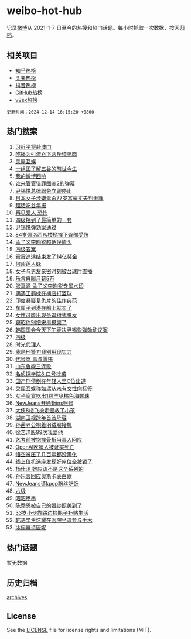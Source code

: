 # weibo-hot-hub

记录[微博](https://www.weibo.com)从 2021-1-7 日至今的热搜和热门话题。每小时抓取一次数据，按天[归档](archives)。

## 相关项目

- [知乎热榜](https://github.com/lonnyzhang423/zhihu-hot-hub)
- [头条热榜](https://github.com/lonnyzhang423/toutiao-hot-hub)
- [抖音热榜](https://github.com/lonnyzhang423/douyin-hot-hub)
- [GitHub热榜](https://github.com/lonnyzhang423/github-hot-hub)
- [v2ex热榜](https://github.com/lonnyzhang423/v2ex-hot-hub)


`更新时间：2024-12-14 16:15:20 +0800`

## 热门搜索

1. [习近平将赴澳门](https://m.weibo.cn/search?containerid=100103type%3D1%26t%3D10%26q%3D%23%E4%B9%A0%E8%BF%91%E5%B9%B3%E5%B0%86%E8%B5%B4%E6%BE%B3%E9%97%A8%23&stream_entry_id=51&isnewpage=1&extparam=seat%3D1%26q%3D%2523%25E4%25B9%25A0%25E8%25BF%2591%25E5%25B9%25B3%25E5%25B0%2586%25E8%25B5%25B4%25E6%25BE%25B3%25E9%2597%25A8%2523%26dgr%3D0%26pos%3D0%26stream_entry_id%3D51%26c_type%3D51%26filter_type%3Drealtimehot%26cate%3D10103%26display_time%3D1734164119%26pre_seqid%3D17341641190360215666111)
1. [吃播为引流吞下两斤纯肥肉](https://m.weibo.cn/search?containerid=100103type%3D1%26t%3D10%26q%3D%23%E5%90%83%E6%92%AD%E4%B8%BA%E5%BC%95%E6%B5%81%E5%90%9E%E4%B8%8B%E4%B8%A4%E6%96%A4%E7%BA%AF%E8%82%A5%E8%82%89%23&stream_entry_id=31&isnewpage=1&extparam=seat%3D1%26band_rank%3D1%26lcate%3D5001%26c_type%3D31%26cate%3D5001%26dgr%3D0%26q%3D%2523%25E5%2590%2583%25E6%2592%25AD%25E4%25B8%25BA%25E5%25BC%2595%25E6%25B5%2581%25E5%2590%259E%25E4%25B8%258B%25E4%25B8%25A4%25E6%2596%25A4%25E7%25BA%25AF%25E8%2582%25A5%25E8%2582%2589%2523%26filter_type%3Drealtimehot%26stream_entry_id%3D31%26realpos%3D1%26flag%3D1%26pos%3D0%26display_time%3D1734164119%26pre_seqid%3D17341641190360215666111)
1. [灵犀互娱](https://m.weibo.cn/search?containerid=100103type%3D1%26t%3D10%26q%3D%E7%81%B5%E7%8A%80%E4%BA%92%E5%A8%B1&stream_entry_id=31&isnewpage=1&extparam=seat%3D1%26band_rank%3D2%26lcate%3D5001%26c_type%3D31%26cate%3D5001%26dgr%3D0%26q%3D%25E7%2581%25B5%25E7%258A%2580%25E4%25BA%2592%25E5%25A8%25B1%26filter_type%3Drealtimehot%26stream_entry_id%3D31%26realpos%3D2%26flag%3D1%26pos%3D1%26display_time%3D1734164119%26pre_seqid%3D17341641190360215666111)
1. [一组图了解五谷的前世今生](https://m.weibo.cn/search?containerid=100103type%3D1%26t%3D10%26q%3D%23%E4%B8%80%E7%BB%84%E5%9B%BE%E4%BA%86%E8%A7%A3%E4%BA%94%E8%B0%B7%E7%9A%84%E5%89%8D%E4%B8%96%E4%BB%8A%E7%94%9F%23&stream_entry_id=31&isnewpage=1&extparam=seat%3D1%26band_rank%3D3%26lcate%3D5001%26c_type%3D31%26cate%3D5001%26dgr%3D0%26q%3D%2523%25E4%25B8%2580%25E7%25BB%2584%25E5%259B%25BE%25E4%25BA%2586%25E8%25A7%25A3%25E4%25BA%2594%25E8%25B0%25B7%25E7%259A%2584%25E5%2589%258D%25E4%25B8%2596%25E4%25BB%258A%25E7%2594%259F%2523%26filter_type%3Drealtimehot%26stream_entry_id%3D31%26realpos%3D3%26flag%3D0%26pos%3D2%26display_time%3D1734164119%26pre_seqid%3D17341641190360215666111)
1. [我的微博回响](https://m.weibo.cn/search?containerid=100103type%3D1%26t%3D10%26q%3D%E6%88%91%E7%9A%84%E5%BE%AE%E5%8D%9A%E5%9B%9E%E5%93%8D&stream_entry_id=31&isnewpage=1&extparam=seat%3D1%26band_rank%3D4%26filter_type%3Drealtimehot%26c_type%3D31%26cate%3D5001%26dgr%3D0%26lcate%3D5001%26adid%3D268413%26stream_entry_id%3D31%26pos%3D3%26is_ad_pos%3D1%26q%3D%25E6%2588%2591%25E7%259A%2584%25E5%25BE%25AE%25E5%258D%259A%25E5%259B%259E%25E5%2593%258D%26display_time%3D1734164119%26pre_seqid%3D17341641190360215666111)
1. [谁来管管猎罪图鉴2的弹幕](https://m.weibo.cn/search?containerid=100103type%3D1%26t%3D10%26q%3D%E8%B0%81%E6%9D%A5%E7%AE%A1%E7%AE%A1%E7%8C%8E%E7%BD%AA%E5%9B%BE%E9%89%B42%E7%9A%84%E5%BC%B9%E5%B9%95&stream_entry_id=31&isnewpage=1&extparam=seat%3D1%26band_rank%3D4%26lcate%3D5001%26c_type%3D31%26cate%3D5001%26dgr%3D0%26q%3D%25E8%25B0%2581%25E6%259D%25A5%25E7%25AE%25A1%25E7%25AE%25A1%25E7%258C%258E%25E7%25BD%25AA%25E5%259B%25BE%25E9%2589%25B42%25E7%259A%2584%25E5%25BC%25B9%25E5%25B9%2595%26filter_type%3Drealtimehot%26stream_entry_id%3D31%26realpos%3D4%26flag%3D1%26pos%3D4%26display_time%3D1734164119%26pre_seqid%3D17341641190360215666111)
1. [尹锡悦总统职务立即停止](https://m.weibo.cn/search?containerid=100103type%3D1%26t%3D10%26q%3D%23%E5%B0%B9%E9%94%A1%E6%82%A6%E6%80%BB%E7%BB%9F%E8%81%8C%E5%8A%A1%E7%AB%8B%E5%8D%B3%E5%81%9C%E6%AD%A2%23&stream_entry_id=31&isnewpage=1&extparam=seat%3D1%26band_rank%3D5%26lcate%3D5001%26c_type%3D31%26cate%3D5001%26dgr%3D0%26q%3D%2523%25E5%25B0%25B9%25E9%2594%25A1%25E6%2582%25A6%25E6%2580%25BB%25E7%25BB%259F%25E8%2581%258C%25E5%258A%25A1%25E7%25AB%258B%25E5%258D%25B3%25E5%2581%259C%25E6%25AD%25A2%2523%26filter_type%3Drealtimehot%26stream_entry_id%3D31%26realpos%3D5%26flag%3D1%26pos%3D5%26display_time%3D1734164119%26pre_seqid%3D17341641190360215666111)
1. [日本女子涉嫌毒杀77岁富豪丈夫判无罪](https://m.weibo.cn/search?containerid=100103type%3D1%26t%3D10%26q%3D%23%E6%97%A5%E6%9C%AC%E5%A5%B3%E5%AD%90%E6%B6%89%E5%AB%8C%E6%AF%92%E6%9D%8077%E5%B2%81%E5%AF%8C%E8%B1%AA%E4%B8%88%E5%A4%AB%E5%88%A4%E6%97%A0%E7%BD%AA%23&stream_entry_id=31&isnewpage=1&extparam=seat%3D1%26band_rank%3D6%26lcate%3D5001%26c_type%3D31%26cate%3D5001%26dgr%3D0%26q%3D%2523%25E6%2597%25A5%25E6%259C%25AC%25E5%25A5%25B3%25E5%25AD%2590%25E6%25B6%2589%25E5%25AB%258C%25E6%25AF%2592%25E6%259D%258077%25E5%25B2%2581%25E5%25AF%258C%25E8%25B1%25AA%25E4%25B8%2588%25E5%25A4%25AB%25E5%2588%25A4%25E6%2597%25A0%25E7%25BD%25AA%2523%26filter_type%3Drealtimehot%26stream_entry_id%3D31%26realpos%3D6%26flag%3D0%26pos%3D6%26display_time%3D1734164119%26pre_seqid%3D17341641190360215666111)
1. [超话吃谷年报](https://m.weibo.cn/search?containerid=100103type%3D1%26t%3D10%26q%3D%23%E8%B6%85%E8%AF%9D%E5%90%83%E8%B0%B7%E5%B9%B4%E6%8A%A5%23&stream_entry_id=31&isnewpage=1&extparam=seat%3D1%26band_rank%3D7%26filter_type%3Drealtimehot%26c_type%3D31%26cate%3D5001%26dgr%3D0%26lcate%3D5001%26adid%3D267714%26stream_entry_id%3D31%26pos%3D7%26is_ad_pos%3D1%26q%3D%2523%25E8%25B6%2585%25E8%25AF%259D%25E5%2590%2583%25E8%25B0%25B7%25E5%25B9%25B4%25E6%258A%25A5%2523%26display_time%3D1734164119%26pre_seqid%3D17341641190360215666111)
1. [再见爱人 恐怖](https://m.weibo.cn/search?containerid=100103type%3D1%26t%3D10%26q%3D%E5%86%8D%E8%A7%81%E7%88%B1%E4%BA%BA+%E6%81%90%E6%80%96&stream_entry_id=31&isnewpage=1&extparam=seat%3D1%26band_rank%3D7%26lcate%3D5001%26c_type%3D31%26cate%3D5001%26dgr%3D0%26q%3D%25E5%2586%258D%25E8%25A7%2581%25E7%2588%25B1%25E4%25BA%25BA%2520%25E6%2581%2590%25E6%2580%2596%26filter_type%3Drealtimehot%26stream_entry_id%3D31%26realpos%3D7%26flag%3D2%26pos%3D8%26display_time%3D1734164119%26pre_seqid%3D17341641190360215666111)
1. [四级抽到了最简单的一套](https://m.weibo.cn/search?containerid=100103type%3D1%26t%3D10%26q%3D%23%E5%9B%9B%E7%BA%A7%E6%8A%BD%E5%88%B0%E4%BA%86%E6%9C%80%E7%AE%80%E5%8D%95%E7%9A%84%E4%B8%80%E5%A5%97%23&stream_entry_id=31&isnewpage=1&extparam=seat%3D1%26band_rank%3D8%26lcate%3D5001%26c_type%3D31%26cate%3D5001%26dgr%3D0%26q%3D%2523%25E5%259B%259B%25E7%25BA%25A7%25E6%258A%25BD%25E5%2588%25B0%25E4%25BA%2586%25E6%259C%2580%25E7%25AE%2580%25E5%258D%2595%25E7%259A%2584%25E4%25B8%2580%25E5%25A5%2597%2523%26filter_type%3Drealtimehot%26stream_entry_id%3D31%26realpos%3D8%26flag%3D0%26pos%3D9%26display_time%3D1734164119%26pre_seqid%3D17341641190360215666111)
1. [尹锡悦弹劾案通过](https://m.weibo.cn/search?containerid=100103type%3D1%26t%3D10%26q%3D%23%E5%B0%B9%E9%94%A1%E6%82%A6%E5%BC%B9%E5%8A%BE%E6%A1%88%E9%80%9A%E8%BF%87%23&stream_entry_id=31&isnewpage=1&extparam=seat%3D1%26band_rank%3D9%26lcate%3D5001%26c_type%3D31%26cate%3D5001%26dgr%3D0%26q%3D%2523%25E5%25B0%25B9%25E9%2594%25A1%25E6%2582%25A6%25E5%25BC%25B9%25E5%258A%25BE%25E6%25A1%2588%25E9%2580%259A%25E8%25BF%2587%2523%26filter_type%3Drealtimehot%26stream_entry_id%3D31%26realpos%3D9%26flag%3D1%26pos%3D10%26display_time%3D1734164119%26pre_seqid%3D17341641190360215666111)
1. [84岁佩洛西从楼梯摔下臀部受伤](https://m.weibo.cn/search?containerid=100103type%3D1%26t%3D10%26q%3D%2384%E5%B2%81%E4%BD%A9%E6%B4%9B%E8%A5%BF%E4%BB%8E%E6%A5%BC%E6%A2%AF%E6%91%94%E4%B8%8B%E8%87%80%E9%83%A8%E5%8F%97%E4%BC%A4%23&stream_entry_id=31&isnewpage=1&extparam=seat%3D1%26band_rank%3D10%26lcate%3D5001%26c_type%3D31%26cate%3D5001%26dgr%3D0%26q%3D%252384%25E5%25B2%2581%25E4%25BD%25A9%25E6%25B4%259B%25E8%25A5%25BF%25E4%25BB%258E%25E6%25A5%25BC%25E6%25A2%25AF%25E6%2591%2594%25E4%25B8%258B%25E8%2587%2580%25E9%2583%25A8%25E5%258F%2597%25E4%25BC%25A4%2523%26filter_type%3Drealtimehot%26stream_entry_id%3D31%26realpos%3D10%26flag%3D2%26pos%3D11%26display_time%3D1734164119%26pre_seqid%3D17341641190360215666111)
1. [孟子义李昀锐超话换情头](https://m.weibo.cn/search?containerid=100103type%3D1%26t%3D10%26q%3D%23%E5%AD%9F%E5%AD%90%E4%B9%89%E6%9D%8E%E6%98%80%E9%94%90%E8%B6%85%E8%AF%9D%E6%8D%A2%E6%83%85%E5%A4%B4%23&stream_entry_id=31&isnewpage=1&extparam=seat%3D1%26band_rank%3D11%26lcate%3D5001%26c_type%3D31%26cate%3D5001%26dgr%3D0%26q%3D%2523%25E5%25AD%259F%25E5%25AD%2590%25E4%25B9%2589%25E6%259D%258E%25E6%2598%2580%25E9%2594%2590%25E8%25B6%2585%25E8%25AF%259D%25E6%258D%25A2%25E6%2583%2585%25E5%25A4%25B4%2523%26filter_type%3Drealtimehot%26stream_entry_id%3D31%26realpos%3D11%26flag%3D0%26pos%3D12%26display_time%3D1734164119%26pre_seqid%3D17341641190360215666111)
1. [四级答案](https://m.weibo.cn/search?containerid=100103type%3D1%26t%3D10%26q%3D%E5%9B%9B%E7%BA%A7%E7%AD%94%E6%A1%88&stream_entry_id=31&isnewpage=1&extparam=seat%3D1%26band_rank%3D12%26lcate%3D5001%26c_type%3D31%26cate%3D5001%26dgr%3D0%26q%3D%25E5%259B%259B%25E7%25BA%25A7%25E7%25AD%2594%25E6%25A1%2588%26filter_type%3Drealtimehot%26stream_entry_id%3D31%26realpos%3D12%26flag%3D0%26pos%3D13%26display_time%3D1734164119%26pre_seqid%3D17341641190360215666111)
1. [霉霉巡演结束发了14亿奖金](https://m.weibo.cn/search?containerid=100103type%3D1%26t%3D10%26q%3D%23%E9%9C%89%E9%9C%89%E5%B7%A1%E6%BC%94%E7%BB%93%E6%9D%9F%E5%8F%91%E4%BA%8614%E4%BA%BF%E5%A5%96%E9%87%91%23&stream_entry_id=31&isnewpage=1&extparam=seat%3D1%26band_rank%3D13%26lcate%3D5001%26c_type%3D31%26cate%3D5001%26dgr%3D0%26q%3D%2523%25E9%259C%2589%25E9%259C%2589%25E5%25B7%25A1%25E6%25BC%2594%25E7%25BB%2593%25E6%259D%259F%25E5%258F%2591%25E4%25BA%258614%25E4%25BA%25BF%25E5%25A5%2596%25E9%2587%2591%2523%26filter_type%3Drealtimehot%26stream_entry_id%3D31%26realpos%3D13%26flag%3D0%26pos%3D14%26display_time%3D1734164119%26pre_seqid%3D17341641190360215666111)
1. [何超莲人脉](https://m.weibo.cn/search?containerid=100103type%3D1%26t%3D10%26q%3D%23%E4%BD%95%E8%B6%85%E8%8E%B2%E4%BA%BA%E8%84%89%23&stream_entry_id=31&isnewpage=1&extparam=seat%3D1%26band_rank%3D14%26lcate%3D5001%26c_type%3D31%26cate%3D5001%26dgr%3D0%26q%3D%2523%25E4%25BD%2595%25E8%25B6%2585%25E8%258E%25B2%25E4%25BA%25BA%25E8%2584%2589%2523%26filter_type%3Drealtimehot%26stream_entry_id%3D31%26realpos%3D14%26flag%3D1%26pos%3D15%26display_time%3D1734164119%26pre_seqid%3D17341641190360215666111)
1. [女子与男友亲密时刻被台球厅直播](https://m.weibo.cn/search?containerid=100103type%3D1%26t%3D10%26q%3D%23%E5%A5%B3%E5%AD%90%E4%B8%8E%E7%94%B7%E5%8F%8B%E4%BA%B2%E5%AF%86%E6%97%B6%E5%88%BB%E8%A2%AB%E5%8F%B0%E7%90%83%E5%8E%85%E7%9B%B4%E6%92%AD%23&stream_entry_id=31&isnewpage=1&extparam=seat%3D1%26band_rank%3D15%26lcate%3D5001%26c_type%3D31%26cate%3D5001%26dgr%3D0%26q%3D%2523%25E5%25A5%25B3%25E5%25AD%2590%25E4%25B8%258E%25E7%2594%25B7%25E5%258F%258B%25E4%25BA%25B2%25E5%25AF%2586%25E6%2597%25B6%25E5%2588%25BB%25E8%25A2%25AB%25E5%258F%25B0%25E7%2590%2583%25E5%258E%2585%25E7%259B%25B4%25E6%2592%25AD%2523%26filter_type%3Drealtimehot%26stream_entry_id%3D31%26realpos%3D15%26flag%3D1%26pos%3D16%26display_time%3D1734164119%26pre_seqid%3D17341641190360215666111)
1. [乐言自曝月薪5万](https://m.weibo.cn/search?containerid=100103type%3D1%26t%3D10%26q%3D%23%E4%B9%90%E8%A8%80%E8%87%AA%E6%9B%9D%E6%9C%88%E8%96%AA5%E4%B8%87%23&stream_entry_id=31&isnewpage=1&extparam=seat%3D1%26band_rank%3D16%26lcate%3D5001%26c_type%3D31%26cate%3D5001%26dgr%3D0%26q%3D%2523%25E4%25B9%2590%25E8%25A8%2580%25E8%2587%25AA%25E6%259B%259D%25E6%259C%2588%25E8%2596%25AA5%25E4%25B8%2587%2523%26filter_type%3Drealtimehot%26stream_entry_id%3D31%26realpos%3D16%26flag%3D2%26pos%3D17%26display_time%3D1734164119%26pre_seqid%3D17341641190360215666111)
1. [张真源 孟子义李昀锐专属水印](https://m.weibo.cn/search?containerid=100103type%3D1%26t%3D10%26q%3D%E5%BC%A0%E7%9C%9F%E6%BA%90+%E5%AD%9F%E5%AD%90%E4%B9%89%E6%9D%8E%E6%98%80%E9%94%90%E4%B8%93%E5%B1%9E%E6%B0%B4%E5%8D%B0&stream_entry_id=31&isnewpage=1&extparam=seat%3D1%26band_rank%3D17%26lcate%3D5001%26c_type%3D31%26cate%3D5001%26dgr%3D0%26q%3D%25E5%25BC%25A0%25E7%259C%259F%25E6%25BA%2590%2520%25E5%25AD%259F%25E5%25AD%2590%25E4%25B9%2589%25E6%259D%258E%25E6%2598%2580%25E9%2594%2590%25E4%25B8%2593%25E5%25B1%259E%25E6%25B0%25B4%25E5%258D%25B0%26filter_type%3Drealtimehot%26stream_entry_id%3D31%26realpos%3D17%26flag%3D1%26pos%3D18%26display_time%3D1734164119%26pre_seqid%3D17341641190360215666111)
1. [偶遇王鹤棣在横店打篮球](https://m.weibo.cn/search?containerid=100103type%3D1%26t%3D10%26q%3D%23%E5%81%B6%E9%81%87%E7%8E%8B%E9%B9%A4%E6%A3%A3%E5%9C%A8%E6%A8%AA%E5%BA%97%E6%89%93%E7%AF%AE%E7%90%83%23&stream_entry_id=31&isnewpage=1&extparam=seat%3D1%26band_rank%3D18%26lcate%3D5001%26c_type%3D31%26cate%3D5001%26dgr%3D0%26q%3D%2523%25E5%2581%25B6%25E9%2581%2587%25E7%258E%258B%25E9%25B9%25A4%25E6%25A3%25A3%25E5%259C%25A8%25E6%25A8%25AA%25E5%25BA%2597%25E6%2589%2593%25E7%25AF%25AE%25E7%2590%2583%2523%26filter_type%3Drealtimehot%26stream_entry_id%3D31%26realpos%3D18%26flag%3D1%26pos%3D19%26display_time%3D1734164119%26pre_seqid%3D17341641190360215666111)
1. [印度悬疑复仇片的佳作典范](https://m.weibo.cn/search?containerid=100103type%3D1%26t%3D10%26q%3D%E5%8D%B0%E5%BA%A6%E6%82%AC%E7%96%91%E5%A4%8D%E4%BB%87%E7%89%87%E7%9A%84%E4%BD%B3%E4%BD%9C%E5%85%B8%E8%8C%83&stream_entry_id=31&isnewpage=1&extparam=seat%3D1%26band_rank%3D19%26lcate%3D5001%26c_type%3D31%26cate%3D5001%26dgr%3D0%26q%3D%25E5%258D%25B0%25E5%25BA%25A6%25E6%2582%25AC%25E7%2596%2591%25E5%25A4%258D%25E4%25BB%2587%25E7%2589%2587%25E7%259A%2584%25E4%25BD%25B3%25E4%25BD%259C%25E5%2585%25B8%25E8%258C%2583%26filter_type%3Drealtimehot%26stream_entry_id%3D31%26realpos%3D19%26flag%3D1%26pos%3D20%26display_time%3D1734164119%26pre_seqid%3D17341641190360215666111)
1. [车厘子到港在船上就卖了](https://m.weibo.cn/search?containerid=100103type%3D1%26t%3D10%26q%3D%23%E8%BD%A6%E5%8E%98%E5%AD%90%E5%88%B0%E6%B8%AF%E5%9C%A8%E8%88%B9%E4%B8%8A%E5%B0%B1%E5%8D%96%E4%BA%86%23&stream_entry_id=31&isnewpage=1&extparam=seat%3D1%26band_rank%3D20%26lcate%3D5001%26c_type%3D31%26cate%3D5001%26dgr%3D0%26q%3D%2523%25E8%25BD%25A6%25E5%258E%2598%25E5%25AD%2590%25E5%2588%25B0%25E6%25B8%25AF%25E5%259C%25A8%25E8%2588%25B9%25E4%25B8%258A%25E5%25B0%25B1%25E5%258D%2596%25E4%25BA%2586%2523%26filter_type%3Drealtimehot%26stream_entry_id%3D31%26realpos%3D20%26flag%3D1%26pos%3D21%26display_time%3D1734164119%26pre_seqid%3D17341641190360215666111)
1. [女性可能出现圣诞树式脱发](https://m.weibo.cn/search?containerid=100103type%3D1%26t%3D10%26q%3D%23%E5%A5%B3%E6%80%A7%E5%8F%AF%E8%83%BD%E5%87%BA%E7%8E%B0%E5%9C%A3%E8%AF%9E%E6%A0%91%E5%BC%8F%E8%84%B1%E5%8F%91%23&stream_entry_id=31&isnewpage=1&extparam=seat%3D1%26band_rank%3D21%26lcate%3D5001%26c_type%3D31%26cate%3D5001%26dgr%3D0%26q%3D%2523%25E5%25A5%25B3%25E6%2580%25A7%25E5%258F%25AF%25E8%2583%25BD%25E5%2587%25BA%25E7%258E%25B0%25E5%259C%25A3%25E8%25AF%259E%25E6%25A0%2591%25E5%25BC%258F%25E8%2584%25B1%25E5%258F%2591%2523%26filter_type%3Drealtimehot%26stream_entry_id%3D31%26realpos%3D21%26flag%3D0%26pos%3D22%26display_time%3D1734164119%26pre_seqid%3D17341641190360215666111)
1. [窦昭你别把宋墨摸爽了](https://m.weibo.cn/search?containerid=100103type%3D1%26t%3D10%26q%3D%E7%AA%A6%E6%98%AD%E4%BD%A0%E5%88%AB%E6%8A%8A%E5%AE%8B%E5%A2%A8%E6%91%B8%E7%88%BD%E4%BA%86&stream_entry_id=31&isnewpage=1&extparam=seat%3D1%26band_rank%3D22%26lcate%3D5001%26c_type%3D31%26cate%3D5001%26dgr%3D0%26q%3D%25E7%25AA%25A6%25E6%2598%25AD%25E4%25BD%25A0%25E5%2588%25AB%25E6%258A%258A%25E5%25AE%258B%25E5%25A2%25A8%25E6%2591%25B8%25E7%2588%25BD%25E4%25BA%2586%26filter_type%3Drealtimehot%26stream_entry_id%3D31%26realpos%3D22%26flag%3D0%26pos%3D23%26display_time%3D1734164119%26pre_seqid%3D17341641190360215666111)
1. [韩国国会今天下午表决尹锡悦弹劾动议案](https://m.weibo.cn/search?containerid=100103type%3D1%26t%3D10%26q%3D%23%E9%9F%A9%E5%9B%BD%E5%9B%BD%E4%BC%9A%E4%BB%8A%E5%A4%A9%E4%B8%8B%E5%8D%88%E8%A1%A8%E5%86%B3%E5%B0%B9%E9%94%A1%E6%82%A6%E5%BC%B9%E5%8A%BE%E5%8A%A8%E8%AE%AE%E6%A1%88%23&stream_entry_id=31&isnewpage=1&extparam=seat%3D1%26band_rank%3D23%26lcate%3D5001%26c_type%3D31%26cate%3D5001%26dgr%3D0%26q%3D%2523%25E9%259F%25A9%25E5%259B%25BD%25E5%259B%25BD%25E4%25BC%259A%25E4%25BB%258A%25E5%25A4%25A9%25E4%25B8%258B%25E5%258D%2588%25E8%25A1%25A8%25E5%2586%25B3%25E5%25B0%25B9%25E9%2594%25A1%25E6%2582%25A6%25E5%25BC%25B9%25E5%258A%25BE%25E5%258A%25A8%25E8%25AE%25AE%25E6%25A1%2588%2523%26filter_type%3Drealtimehot%26stream_entry_id%3D31%26realpos%3D23%26flag%3D1%26pos%3D24%26display_time%3D1734164119%26pre_seqid%3D17341641190360215666111)
1. [四级](https://m.weibo.cn/search?containerid=100103type%3D1%26t%3D10%26q%3D%E5%9B%9B%E7%BA%A7&stream_entry_id=31&isnewpage=1&extparam=seat%3D1%26band_rank%3D24%26lcate%3D5001%26c_type%3D31%26cate%3D5001%26dgr%3D0%26q%3D%25E5%259B%259B%25E7%25BA%25A7%26filter_type%3Drealtimehot%26stream_entry_id%3D31%26realpos%3D24%26flag%3D0%26pos%3D25%26display_time%3D1734164119%26pre_seqid%3D17341641190360215666111)
1. [时光代理人](https://m.weibo.cn/search?containerid=100103type%3D1%26t%3D10%26q%3D%E6%97%B6%E5%85%89%E4%BB%A3%E7%90%86%E4%BA%BA&stream_entry_id=31&isnewpage=1&extparam=seat%3D1%26band_rank%3D25%26lcate%3D5001%26c_type%3D31%26cate%3D5001%26dgr%3D0%26q%3D%25E6%2597%25B6%25E5%2585%2589%25E4%25BB%25A3%25E7%2590%2586%25E4%25BA%25BA%26filter_type%3Drealtimehot%26stream_entry_id%3D31%26realpos%3D25%26flag%3D1%26pos%3D26%26display_time%3D1734164119%26pre_seqid%3D17341641190360215666111)
1. [我是刑警刀我别用现实刀](https://m.weibo.cn/search?containerid=100103type%3D1%26t%3D10%26q%3D%E6%88%91%E6%98%AF%E5%88%91%E8%AD%A6%E5%88%80%E6%88%91%E5%88%AB%E7%94%A8%E7%8E%B0%E5%AE%9E%E5%88%80&stream_entry_id=31&isnewpage=1&extparam=seat%3D1%26band_rank%3D26%26lcate%3D5001%26c_type%3D31%26cate%3D5001%26dgr%3D0%26q%3D%25E6%2588%2591%25E6%2598%25AF%25E5%2588%2591%25E8%25AD%25A6%25E5%2588%2580%25E6%2588%2591%25E5%2588%25AB%25E7%2594%25A8%25E7%258E%25B0%25E5%25AE%259E%25E5%2588%2580%26filter_type%3Drealtimehot%26stream_entry_id%3D31%26realpos%3D26%26flag%3D1%26pos%3D27%26display_time%3D1734164119%26pre_seqid%3D17341641190360215666111)
1. [代号鸢 事与愿违](https://m.weibo.cn/search?containerid=100103type%3D1%26t%3D10%26q%3D%E4%BB%A3%E5%8F%B7%E9%B8%A2+%E4%BA%8B%E4%B8%8E%E6%84%BF%E8%BF%9D&stream_entry_id=31&isnewpage=1&extparam=seat%3D1%26band_rank%3D27%26lcate%3D5001%26c_type%3D31%26cate%3D5001%26dgr%3D0%26q%3D%25E4%25BB%25A3%25E5%258F%25B7%25E9%25B8%25A2%2520%25E4%25BA%258B%25E4%25B8%258E%25E6%2584%25BF%25E8%25BF%259D%26filter_type%3Drealtimehot%26stream_entry_id%3D31%26realpos%3D27%26flag%3D1%26pos%3D28%26display_time%3D1734164119%26pre_seqid%3D17341641190360215666111)
1. [山东鲁能三连败](https://m.weibo.cn/search?containerid=100103type%3D1%26t%3D10%26q%3D%E5%B1%B1%E4%B8%9C%E9%B2%81%E8%83%BD%E4%B8%89%E8%BF%9E%E8%B4%A5&stream_entry_id=31&isnewpage=1&extparam=seat%3D1%26band_rank%3D28%26lcate%3D5001%26c_type%3D31%26cate%3D5001%26dgr%3D0%26q%3D%25E5%25B1%25B1%25E4%25B8%259C%25E9%25B2%2581%25E8%2583%25BD%25E4%25B8%2589%25E8%25BF%259E%25E8%25B4%25A5%26filter_type%3Drealtimehot%26stream_entry_id%3D31%26realpos%3D28%26flag%3D1%26pos%3D29%26display_time%3D1734164119%26pre_seqid%3D17341641190360215666111)
1. [名侦探学院8 口号抄袭](https://m.weibo.cn/search?containerid=100103type%3D1%26t%3D10%26q%3D%E5%90%8D%E4%BE%A6%E6%8E%A2%E5%AD%A6%E9%99%A28+%E5%8F%A3%E5%8F%B7%E6%8A%84%E8%A2%AD&stream_entry_id=31&isnewpage=1&extparam=seat%3D1%26band_rank%3D29%26lcate%3D5001%26c_type%3D31%26cate%3D5001%26dgr%3D0%26q%3D%25E5%2590%258D%25E4%25BE%25A6%25E6%258E%25A2%25E5%25AD%25A6%25E9%2599%25A28%2520%25E5%258F%25A3%25E5%258F%25B7%25E6%258A%2584%25E8%25A2%25AD%26filter_type%3Drealtimehot%26stream_entry_id%3D31%26realpos%3D29%26flag%3D0%26pos%3D30%26display_time%3D1734164119%26pre_seqid%3D17341641190360215666111)
1. [国产刑侦剧在年轻人里C位出道](https://m.weibo.cn/search?containerid=100103type%3D1%26t%3D10%26q%3D%23%E5%9B%BD%E4%BA%A7%E5%88%91%E4%BE%A6%E5%89%A7%E5%9C%A8%E5%B9%B4%E8%BD%BB%E4%BA%BA%E9%87%8CC%E4%BD%8D%E5%87%BA%E9%81%93%23&stream_entry_id=31&isnewpage=1&extparam=seat%3D1%26band_rank%3D30%26lcate%3D5001%26c_type%3D31%26cate%3D5001%26dgr%3D0%26q%3D%2523%25E5%259B%25BD%25E4%25BA%25A7%25E5%2588%2591%25E4%25BE%25A6%25E5%2589%25A7%25E5%259C%25A8%25E5%25B9%25B4%25E8%25BD%25BB%25E4%25BA%25BA%25E9%2587%258CC%25E4%25BD%258D%25E5%2587%25BA%25E9%2581%2593%2523%26filter_type%3Drealtimehot%26stream_entry_id%3D31%26realpos%3D30%26flag%3D1%26pos%3D31%26display_time%3D1734164119%26pre_seqid%3D17341641190360215666111)
1. [灵犀互娱称如鸢从未有女性向标签](https://m.weibo.cn/search?containerid=100103type%3D1%26t%3D10%26q%3D%23%E7%81%B5%E7%8A%80%E4%BA%92%E5%A8%B1%E7%A7%B0%E5%A6%82%E9%B8%A2%E4%BB%8E%E6%9C%AA%E6%9C%89%E5%A5%B3%E6%80%A7%E5%90%91%E6%A0%87%E7%AD%BE%23&stream_entry_id=31&isnewpage=1&extparam=seat%3D1%26band_rank%3D31%26lcate%3D5001%26c_type%3D31%26cate%3D5001%26dgr%3D0%26q%3D%2523%25E7%2581%25B5%25E7%258A%2580%25E4%25BA%2592%25E5%25A8%25B1%25E7%25A7%25B0%25E5%25A6%2582%25E9%25B8%25A2%25E4%25BB%258E%25E6%259C%25AA%25E6%259C%2589%25E5%25A5%25B3%25E6%2580%25A7%25E5%2590%2591%25E6%25A0%2587%25E7%25AD%25BE%2523%26filter_type%3Drealtimehot%26stream_entry_id%3D31%26realpos%3D31%26flag%3D0%26pos%3D32%26display_time%3D1734164119%26pre_seqid%3D17341641190360215666111)
1. [女子家宴吃出1颗罕见橘色海螺珠](https://m.weibo.cn/search?containerid=100103type%3D1%26t%3D10%26q%3D%23%E5%A5%B3%E5%AD%90%E5%AE%B6%E5%AE%B4%E5%90%83%E5%87%BA1%E9%A2%97%E7%BD%95%E8%A7%81%E6%A9%98%E8%89%B2%E6%B5%B7%E8%9E%BA%E7%8F%A0%23&stream_entry_id=31&isnewpage=1&extparam=seat%3D1%26band_rank%3D32%26lcate%3D5001%26c_type%3D31%26cate%3D5001%26dgr%3D0%26q%3D%2523%25E5%25A5%25B3%25E5%25AD%2590%25E5%25AE%25B6%25E5%25AE%25B4%25E5%2590%2583%25E5%2587%25BA1%25E9%25A2%2597%25E7%25BD%2595%25E8%25A7%2581%25E6%25A9%2598%25E8%2589%25B2%25E6%25B5%25B7%25E8%259E%25BA%25E7%258F%25A0%2523%26filter_type%3Drealtimehot%26stream_entry_id%3D31%26realpos%3D32%26flag%3D0%26pos%3D33%26display_time%3D1734164119%26pre_seqid%3D17341641190360215666111)
1. [NewJeans开通新ins账号](https://m.weibo.cn/search?containerid=100103type%3D1%26t%3D10%26q%3D%23NewJeans%E5%BC%80%E9%80%9A%E6%96%B0ins%E8%B4%A6%E5%8F%B7%23&stream_entry_id=31&isnewpage=1&extparam=seat%3D1%26band_rank%3D33%26lcate%3D5001%26c_type%3D31%26cate%3D5001%26dgr%3D0%26q%3D%2523NewJeans%25E5%25BC%2580%25E9%2580%259A%25E6%2596%25B0ins%25E8%25B4%25A6%25E5%258F%25B7%2523%26filter_type%3Drealtimehot%26stream_entry_id%3D31%26realpos%3D33%26flag%3D0%26pos%3D34%26display_time%3D1734164119%26pre_seqid%3D17341641190360215666111)
1. [大侠8楼飞檐走壁救了小孩](https://m.weibo.cn/search?containerid=100103type%3D1%26t%3D10%26q%3D%23%E5%A4%A7%E4%BE%A08%E6%A5%BC%E9%A3%9E%E6%AA%90%E8%B5%B0%E5%A3%81%E6%95%91%E4%BA%86%E5%B0%8F%E5%AD%A9%23&stream_entry_id=31&isnewpage=1&extparam=seat%3D1%26band_rank%3D34%26lcate%3D5001%26c_type%3D31%26cate%3D5001%26dgr%3D0%26q%3D%2523%25E5%25A4%25A7%25E4%25BE%25A08%25E6%25A5%25BC%25E9%25A3%259E%25E6%25AA%2590%25E8%25B5%25B0%25E5%25A3%2581%25E6%2595%2591%25E4%25BA%2586%25E5%25B0%258F%25E5%25AD%25A9%2523%26filter_type%3Drealtimehot%26stream_entry_id%3D31%26realpos%3D34%26flag%3D32768%26pos%3D35%26display_time%3D1734164119%26pre_seqid%3D17341641190360215666111)
1. [湖南卫视跨年首波阵容](https://m.weibo.cn/search?containerid=100103type%3D1%26t%3D10%26q%3D%23%E6%B9%96%E5%8D%97%E5%8D%AB%E8%A7%86%E8%B7%A8%E5%B9%B4%E9%A6%96%E6%B3%A2%E9%98%B5%E5%AE%B9%23&stream_entry_id=31&isnewpage=1&extparam=seat%3D1%26band_rank%3D35%26lcate%3D5001%26c_type%3D31%26cate%3D5001%26dgr%3D0%26q%3D%2523%25E6%25B9%2596%25E5%258D%2597%25E5%258D%25AB%25E8%25A7%2586%25E8%25B7%25A8%25E5%25B9%25B4%25E9%25A6%2596%25E6%25B3%25A2%25E9%2598%25B5%25E5%25AE%25B9%2523%26filter_type%3Drealtimehot%26stream_entry_id%3D31%26realpos%3D35%26flag%3D0%26pos%3D36%26display_time%3D1734164119%26pre_seqid%3D17341641190360215666111)
1. [孙茜老公抱着羽绒服接机](https://m.weibo.cn/search?containerid=100103type%3D1%26t%3D10%26q%3D%E5%AD%99%E8%8C%9C%E8%80%81%E5%85%AC%E6%8A%B1%E7%9D%80%E7%BE%BD%E7%BB%92%E6%9C%8D%E6%8E%A5%E6%9C%BA&stream_entry_id=31&isnewpage=1&extparam=seat%3D1%26band_rank%3D36%26lcate%3D5001%26c_type%3D31%26cate%3D5001%26dgr%3D0%26q%3D%25E5%25AD%2599%25E8%258C%259C%25E8%2580%2581%25E5%2585%25AC%25E6%258A%25B1%25E7%259D%2580%25E7%25BE%25BD%25E7%25BB%2592%25E6%259C%258D%25E6%258E%25A5%25E6%259C%25BA%26filter_type%3Drealtimehot%26stream_entry_id%3D31%26realpos%3D36%26flag%3D0%26pos%3D37%26display_time%3D1734164119%26pre_seqid%3D17341641190360215666111)
1. [徐艺洋版99次我爱他](https://m.weibo.cn/search?containerid=100103type%3D1%26t%3D10%26q%3D%23%E5%BE%90%E8%89%BA%E6%B4%8B%E7%89%8899%E6%AC%A1%E6%88%91%E7%88%B1%E4%BB%96%23&stream_entry_id=31&isnewpage=1&extparam=seat%3D1%26band_rank%3D37%26lcate%3D5001%26c_type%3D31%26cate%3D5001%26dgr%3D0%26q%3D%2523%25E5%25BE%2590%25E8%2589%25BA%25E6%25B4%258B%25E7%2589%258899%25E6%25AC%25A1%25E6%2588%2591%25E7%2588%25B1%25E4%25BB%2596%2523%26filter_type%3Drealtimehot%26stream_entry_id%3D31%26realpos%3D37%26flag%3D1%26pos%3D38%26display_time%3D1734164119%26pre_seqid%3D17341641190360215666111)
1. [艺考前被抱摔骨折当事人回应](https://m.weibo.cn/search?containerid=100103type%3D1%26t%3D10%26q%3D%23%E8%89%BA%E8%80%83%E5%89%8D%E8%A2%AB%E6%8A%B1%E6%91%94%E9%AA%A8%E6%8A%98%E5%BD%93%E4%BA%8B%E4%BA%BA%E5%9B%9E%E5%BA%94%23&stream_entry_id=31&isnewpage=1&extparam=seat%3D1%26band_rank%3D38%26lcate%3D5001%26c_type%3D31%26cate%3D5001%26dgr%3D0%26q%3D%2523%25E8%2589%25BA%25E8%2580%2583%25E5%2589%258D%25E8%25A2%25AB%25E6%258A%25B1%25E6%2591%2594%25E9%25AA%25A8%25E6%258A%2598%25E5%25BD%2593%25E4%25BA%258B%25E4%25BA%25BA%25E5%259B%259E%25E5%25BA%2594%2523%26filter_type%3Drealtimehot%26stream_entry_id%3D31%26realpos%3D38%26flag%3D0%26pos%3D39%26display_time%3D1734164119%26pre_seqid%3D17341641190360215666111)
1. [OpenAI吹哨人被证实死亡](https://m.weibo.cn/search?containerid=100103type%3D1%26t%3D10%26q%3D%23OpenAI%E5%90%B9%E5%93%A8%E4%BA%BA%E8%A2%AB%E8%AF%81%E5%AE%9E%E6%AD%BB%E4%BA%A1%23&stream_entry_id=31&isnewpage=1&extparam=seat%3D1%26band_rank%3D39%26lcate%3D5001%26c_type%3D31%26cate%3D5001%26dgr%3D0%26q%3D%2523OpenAI%25E5%2590%25B9%25E5%2593%25A8%25E4%25BA%25BA%25E8%25A2%25AB%25E8%25AF%2581%25E5%25AE%259E%25E6%25AD%25BB%25E4%25BA%25A1%2523%26filter_type%3Drealtimehot%26stream_entry_id%3D31%26realpos%3D39%26flag%3D1%26pos%3D40%26display_time%3D1734164119%26pre_seqid%3D17341641190360215666111)
1. [悟空被压了几百年都没黑化](https://m.weibo.cn/search?containerid=100103type%3D1%26t%3D10%26q%3D%E6%82%9F%E7%A9%BA%E8%A2%AB%E5%8E%8B%E4%BA%86%E5%87%A0%E7%99%BE%E5%B9%B4%E9%83%BD%E6%B2%A1%E9%BB%91%E5%8C%96&stream_entry_id=31&isnewpage=1&extparam=seat%3D1%26band_rank%3D40%26lcate%3D5001%26c_type%3D31%26cate%3D5001%26dgr%3D0%26q%3D%25E6%2582%259F%25E7%25A9%25BA%25E8%25A2%25AB%25E5%258E%258B%25E4%25BA%2586%25E5%2587%25A0%25E7%2599%25BE%25E5%25B9%25B4%25E9%2583%25BD%25E6%25B2%25A1%25E9%25BB%2591%25E5%258C%2596%26filter_type%3Drealtimehot%26stream_entry_id%3D31%26realpos%3D40%26flag%3D1%26pos%3D41%26display_time%3D1734164119%26pre_seqid%3D17341641190360215666111)
1. [线上值机选座发现好座位全被锁了](https://m.weibo.cn/search?containerid=100103type%3D1%26t%3D10%26q%3D%23%E7%BA%BF%E4%B8%8A%E5%80%BC%E6%9C%BA%E9%80%89%E5%BA%A7%E5%8F%91%E7%8E%B0%E5%A5%BD%E5%BA%A7%E4%BD%8D%E5%85%A8%E8%A2%AB%E9%94%81%E4%BA%86%23&stream_entry_id=31&isnewpage=1&extparam=seat%3D1%26band_rank%3D41%26lcate%3D5001%26c_type%3D31%26cate%3D5001%26dgr%3D0%26q%3D%2523%25E7%25BA%25BF%25E4%25B8%258A%25E5%2580%25BC%25E6%259C%25BA%25E9%2580%2589%25E5%25BA%25A7%25E5%258F%2591%25E7%258E%25B0%25E5%25A5%25BD%25E5%25BA%25A7%25E4%25BD%258D%25E5%2585%25A8%25E8%25A2%25AB%25E9%2594%2581%25E4%25BA%2586%2523%26filter_type%3Drealtimehot%26stream_entry_id%3D31%26realpos%3D41%26flag%3D1%26pos%3D42%26display_time%3D1734164119%26pre_seqid%3D17341641190360215666111)
1. [杨仕泽 她应该不是这个系列的](https://m.weibo.cn/search?containerid=100103type%3D1%26t%3D10%26q%3D%E6%9D%A8%E4%BB%95%E6%B3%BD+%E5%A5%B9%E5%BA%94%E8%AF%A5%E4%B8%8D%E6%98%AF%E8%BF%99%E4%B8%AA%E7%B3%BB%E5%88%97%E7%9A%84&stream_entry_id=31&isnewpage=1&extparam=seat%3D1%26band_rank%3D42%26lcate%3D5001%26c_type%3D31%26cate%3D5001%26dgr%3D0%26q%3D%25E6%259D%25A8%25E4%25BB%2595%25E6%25B3%25BD%2520%25E5%25A5%25B9%25E5%25BA%2594%25E8%25AF%25A5%25E4%25B8%258D%25E6%2598%25AF%25E8%25BF%2599%25E4%25B8%25AA%25E7%25B3%25BB%25E5%2588%2597%25E7%259A%2584%26filter_type%3Drealtimehot%26stream_entry_id%3D31%26realpos%3D42%26flag%3D1%26pos%3D43%26display_time%3D1734164119%26pre_seqid%3D17341641190360215666111)
1. [孙乐言回应奥斯卡表白歌](https://m.weibo.cn/search?containerid=100103type%3D1%26t%3D10%26q%3D%23%E5%AD%99%E4%B9%90%E8%A8%80%E5%9B%9E%E5%BA%94%E5%A5%A5%E6%96%AF%E5%8D%A1%E8%A1%A8%E7%99%BD%E6%AD%8C%23&stream_entry_id=31&isnewpage=1&extparam=seat%3D1%26band_rank%3D43%26lcate%3D5001%26c_type%3D31%26cate%3D5001%26dgr%3D0%26q%3D%2523%25E5%25AD%2599%25E4%25B9%2590%25E8%25A8%2580%25E5%259B%259E%25E5%25BA%2594%25E5%25A5%25A5%25E6%2596%25AF%25E5%258D%25A1%25E8%25A1%25A8%25E7%2599%25BD%25E6%25AD%258C%2523%26filter_type%3Drealtimehot%26stream_entry_id%3D31%26realpos%3D43%26flag%3D1%26pos%3D44%26display_time%3D1734164119%26pre_seqid%3D17341641190360215666111)
1. [NewJeans请kpop粉丝吃饭](https://m.weibo.cn/search?containerid=100103type%3D1%26t%3D10%26q%3D%23NewJeans%E8%AF%B7kpop%E7%B2%89%E4%B8%9D%E5%90%83%E9%A5%AD%23&stream_entry_id=31&isnewpage=1&extparam=seat%3D1%26band_rank%3D44%26lcate%3D5001%26c_type%3D31%26cate%3D5001%26dgr%3D0%26q%3D%2523NewJeans%25E8%25AF%25B7kpop%25E7%25B2%2589%25E4%25B8%259D%25E5%2590%2583%25E9%25A5%25AD%2523%26filter_type%3Drealtimehot%26stream_entry_id%3D31%26realpos%3D44%26flag%3D1%26pos%3D45%26display_time%3D1734164119%26pre_seqid%3D17341641190360215666111)
1. [六级](https://m.weibo.cn/search?containerid=100103type%3D1%26t%3D10%26q%3D%E5%85%AD%E7%BA%A7&stream_entry_id=31&isnewpage=1&extparam=seat%3D1%26band_rank%3D45%26lcate%3D5001%26c_type%3D31%26cate%3D5001%26dgr%3D0%26q%3D%25E5%2585%25AD%25E7%25BA%25A7%26filter_type%3Drealtimehot%26stream_entry_id%3D31%26realpos%3D45%26flag%3D0%26pos%3D46%26display_time%3D1734164119%26pre_seqid%3D17341641190360215666111)
1. [昭昭墨墨](https://m.weibo.cn/search?containerid=100103type%3D1%26t%3D10%26q%3D%E6%98%AD%E6%98%AD%E5%A2%A8%E5%A2%A8&stream_entry_id=31&isnewpage=1&extparam=seat%3D1%26band_rank%3D46%26lcate%3D5001%26c_type%3D31%26cate%3D5001%26dgr%3D0%26q%3D%25E6%2598%25AD%25E6%2598%25AD%25E5%25A2%25A8%25E5%25A2%25A8%26filter_type%3Drealtimehot%26stream_entry_id%3D31%26realpos%3D46%26flag%3D1%26pos%3D47%26display_time%3D1734164119%26pre_seqid%3D17341641190360215666111)
1. [陈乔恩被自己的婚纱照美到了](https://m.weibo.cn/search?containerid=100103type%3D1%26t%3D10%26q%3D%23%E9%99%88%E4%B9%94%E6%81%A9%E8%A2%AB%E8%87%AA%E5%B7%B1%E7%9A%84%E5%A9%9A%E7%BA%B1%E7%85%A7%E7%BE%8E%E5%88%B0%E4%BA%86%23&stream_entry_id=31&isnewpage=1&extparam=seat%3D1%26band_rank%3D47%26lcate%3D5001%26c_type%3D31%26cate%3D5001%26dgr%3D0%26q%3D%2523%25E9%2599%2588%25E4%25B9%2594%25E6%2581%25A9%25E8%25A2%25AB%25E8%2587%25AA%25E5%25B7%25B1%25E7%259A%2584%25E5%25A9%259A%25E7%25BA%25B1%25E7%2585%25A7%25E7%25BE%258E%25E5%2588%25B0%25E4%25BA%2586%2523%26filter_type%3Drealtimehot%26stream_entry_id%3D31%26realpos%3D47%26flag%3D0%26pos%3D48%26display_time%3D1734164119%26pre_seqid%3D17341641190360215666111)
1. [33岁小伙靠路边捡瓶子补贴生活](https://m.weibo.cn/search?containerid=100103type%3D1%26t%3D10%26q%3D%2333%E5%B2%81%E5%B0%8F%E4%BC%99%E9%9D%A0%E8%B7%AF%E8%BE%B9%E6%8D%A1%E7%93%B6%E5%AD%90%E8%A1%A5%E8%B4%B4%E7%94%9F%E6%B4%BB%23&stream_entry_id=31&isnewpage=1&extparam=seat%3D1%26band_rank%3D48%26lcate%3D5001%26c_type%3D31%26cate%3D5001%26dgr%3D0%26q%3D%252333%25E5%25B2%2581%25E5%25B0%258F%25E4%25BC%2599%25E9%259D%25A0%25E8%25B7%25AF%25E8%25BE%25B9%25E6%258D%25A1%25E7%2593%25B6%25E5%25AD%2590%25E8%25A1%25A5%25E8%25B4%25B4%25E7%2594%259F%25E6%25B4%25BB%2523%26filter_type%3Drealtimehot%26stream_entry_id%3D31%26realpos%3D48%26flag%3D0%26pos%3D49%26display_time%3D1734164119%26pre_seqid%3D17341641190360215666111)
1. [韩语学生炫耀在医院坐诊参与手术](https://m.weibo.cn/search?containerid=100103type%3D1%26t%3D10%26q%3D%23%E9%9F%A9%E8%AF%AD%E5%AD%A6%E7%94%9F%E7%82%AB%E8%80%80%E5%9C%A8%E5%8C%BB%E9%99%A2%E5%9D%90%E8%AF%8A%E5%8F%82%E4%B8%8E%E6%89%8B%E6%9C%AF%23&stream_entry_id=31&isnewpage=1&extparam=seat%3D1%26band_rank%3D49%26lcate%3D5001%26c_type%3D31%26cate%3D5001%26dgr%3D0%26q%3D%2523%25E9%259F%25A9%25E8%25AF%25AD%25E5%25AD%25A6%25E7%2594%259F%25E7%2582%25AB%25E8%2580%2580%25E5%259C%25A8%25E5%258C%25BB%25E9%2599%25A2%25E5%259D%2590%25E8%25AF%258A%25E5%258F%2582%25E4%25B8%258E%25E6%2589%258B%25E6%259C%25AF%2523%26filter_type%3Drealtimehot%26stream_entry_id%3D31%26realpos%3D49%26flag%3D1%26pos%3D50%26display_time%3D1734164119%26pre_seqid%3D17341641190360215666111)
1. [冰俪幂诗唐妮](https://m.weibo.cn/search?containerid=100103type%3D1%26t%3D10%26q%3D%23%E5%86%B0%E4%BF%AA%E5%B9%82%E8%AF%97%E5%94%90%E5%A6%AE%23&stream_entry_id=31&isnewpage=1&extparam=seat%3D1%26band_rank%3D50%26lcate%3D5001%26c_type%3D31%26cate%3D5001%26dgr%3D0%26q%3D%2523%25E5%2586%25B0%25E4%25BF%25AA%25E5%25B9%2582%25E8%25AF%2597%25E5%2594%2590%25E5%25A6%25AE%2523%26filter_type%3Drealtimehot%26stream_entry_id%3D31%26realpos%3D50%26flag%3D0%26pos%3D51%26display_time%3D1734164119%26pre_seqid%3D17341641190360215666111)

## 热门话题

暂无数据

## 历史归档

[archives](archives)

## License

See the [LICENSE](LICENSE) file for license rights and limitations (MIT).
